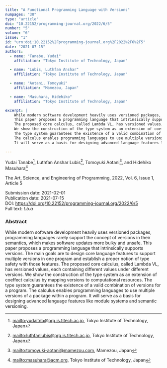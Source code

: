 ```yaml
---
title: "A Functional Programming Language with Versions"
numpages: "30"
type: "article"
doi: "10.22152/programming-journal.org/2022/6/5"
number: "5"
volume: "6"
issue: "1"
id: "urn:doi:10.22152%2Fprogramming-journal.org%2F2022%2F6%2F5"
date: "2021-07-15"
authors: 
  - name: "Tanabe, Yudai"
    affiliation: "Tokyo Institute of Technology, Japan"

  - name: "Lubis, Luthfan Anshar"
    affiliation: "Tokyo Institute of Technology, Japan"

  - name: "Aotani, Tomoyuki"
    affiliation: "Mamezou, Japan"

  - name: "Masuhara, Hidehiko"
    affiliation: "Tokyo Institute of Technology, Japan"

excerpt: |
    While modern software development heavily uses versioned packages, programming languages rarely support the concept of versions in their semantics, which makes software updates more bulky and unsafe.
    This paper proposes a programming language that intrinsically supports versions. The main goals are to design core language features to support multiple versions in one program and establish a proper notion of type safety with those features.
    The proposed core calculus, called Lambda VL, has versioned values, each containing different values under different versions.
    We show the construction of the type system as an extension of coeffect calculus by mapping versions to computational resources.
    The type system guarantees the existence of a valid combination of versions for a program.
    The calculus enables programming languages to use multiple versions of a package within a program.
    It will serve as a basis for designing advanced language features like module systems and semantic versioning.

---
```

Yudai Tanabe[^1], Luthfan Anshar Lubis[^2], Tomoyuki Aotani[^3], and Hidehiko Masuhara[^4]

The Art, Science, and Engineering of Programming, 2022, Vol. 6, Issue 1, Article 5

Submission date: 2021-02-01  
Publication date: 2021-07-15  
DOI: <https://doi.org/10.22152/programming-journal.org/2022/6/5>  
Full text: *t.b.a*  


### Abstract
While modern software development heavily uses versioned packages, programming languages rarely support the concept of versions in their semantics, which makes software updates more bulky and unsafe.
This paper proposes a programming language that intrinsically supports versions. The main goals are to design core language features to support multiple versions in one program and establish a proper notion of type safety with those features.
The proposed core calculus, called Lambda VL, has versioned values, each containing different values under different versions.
We show the construction of the type system as an extension of coeffect calculus by mapping versions to computational resources.
The type system guarantees the existence of a valid combination of versions for a program.
The calculus enables programming languages to use multiple versions of a package within a program.
It will serve as a basis for designing advanced language features like module systems and semantic versioning.


[^1]: <mailto:yudaitnb@prg.is.titech.ac.jp>, Tokyo Institute of Technology, Japan
[^2]: <mailto:luthfanlubis@prg.is.titech.ac.jp>, Tokyo Institute of Technology, Japan
[^3]: <mailto:tomoyuki-aotani@mamezou.com>, Mamezou, Japan
[^4]: <mailto:masuhara@acm.org>, Tokyo Institute of Technology, Japan
